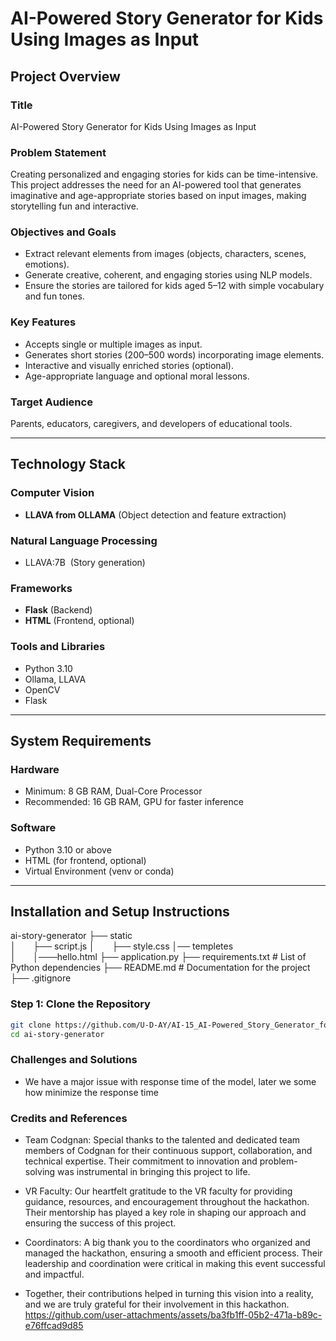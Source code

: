 # AI-Powered Story Generator for Kids Using Images as Input

## Project Overview

### Title

AI-Powered Story Generator for Kids Using Images as Input

### Problem Statement

Creating personalized and engaging stories for kids can be time-intensive. This project addresses the need for an AI-powered tool that generates imaginative and age-appropriate stories based on input images, making storytelling fun and interactive.

### Objectives and Goals

- Extract relevant elements from images (objects, characters, scenes, emotions).
- Generate creative, coherent, and engaging stories using NLP models.
- Ensure the stories are tailored for kids aged 5–12 with simple vocabulary and fun tones.

### Key Features

- Accepts single or multiple images as input.
- Generates short stories (200–500 words) incorporating image elements.
- Interactive and visually enriched stories (optional).
- Age-appropriate language and optional moral lessons.

### Target Audience

Parents, educators, caregivers, and developers of educational tools.

---

## Technology Stack

### Computer Vision

- **LLAVA from OLLAMA** (Object detection and feature extraction)

### Natural Language Processing

- LLAVA:7B  (Story generation)

### Frameworks

- **Flask** (Backend)
- **HTML** (Frontend, optional)

### Tools and Libraries

- Python 3.10
- Ollama, LLAVA
- OpenCV
- Flask

---

## System Requirements

### Hardware

- Minimum: 8 GB RAM, Dual-Core Processor
- Recommended: 16 GB RAM, GPU for faster inference

### Software

- Python 3.10 or above
- HTML (for frontend, optional)
- Virtual Environment (venv or conda)

---

## Installation and Setup Instructions
ai-story-generator
├── static\
│       ├── script.js
│       ├── style.css
│── templetes\
│       │───hello.html
├── application.py
├── requirements.txt        # List of Python dependencies
├── README.md               # Documentation for the project
├── .gitignore   

### Step 1: Clone the Repository

```bash
git clone https://github.com/U-D-AY/AI-15_AI-Powered_Story_Generator_for_Kids_Using_Imges_As_Input
cd ai-story-generator
```
### Challenges and Solutions 
- We have a major issue with response time of the model, later we some how minimize the response time
### Credits and References 

- Team Codgnan: Special thanks to the talented and dedicated team members of Codgnan for their continuous support, collaboration, and technical expertise. Their commitment to innovation and problem-solving was instrumental in bringing this project to life.

- VR Faculty: Our heartfelt gratitude to the VR faculty for providing guidance, resources, and encouragement throughout the hackathon. Their mentorship has played a key role in shaping our approach and ensuring the success of this project.

- Coordinators: A big thank you to the coordinators who organized and managed the hackathon, ensuring a smooth and efficient process. Their leadership and coordination were critical in making this event successful and impactful.

- Together, their contributions helped in turning this vision into a reality, and we are truly grateful for their involvement in this hackathon.
https://github.com/user-attachments/assets/ba3fb1ff-05b2-471a-b89c-e76ffcad9d85
